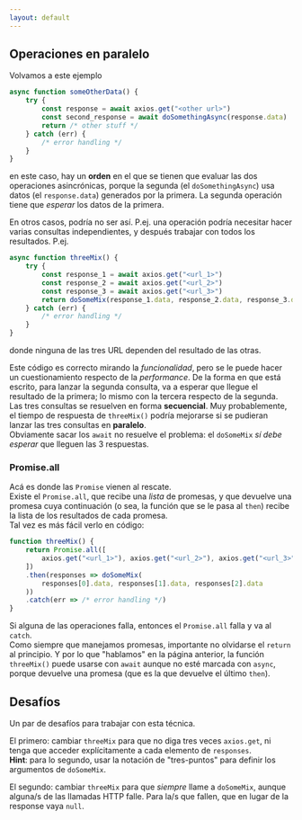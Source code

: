 ```yaml
---
layout: default
---
```


## Operaciones en paralelo

Volvamos a este ejemplo
``` javascript
async function someOtherData() {
    try {
        const response = await axios.get("<other url>")
        const second_response = await doSomethingAsync(response.data)
        return /* other stuff */
    } catch (err) {
        /* error handling */
    }
}
```
en este caso, hay un **orden** en el que se tienen que evaluar las dos operaciones asincrónicas, porque la segunda (el `doSomethingAsync`) usa datos (el `response.data`) generados por la primera. 
La segunda operación tiene que _esperar_ los datos de la primera.

En otros casos, podría no ser así. P.ej. una operación podría necesitar hacer varias consultas independientes, y después trabajar con todos los resultados. P.ej. 
``` javascript
async function threeMix() {
    try {
        const response_1 = await axios.get("<url_1>")
        const response_2 = await axios.get("<url_2>")
        const response_3 = await axios.get("<url_3>")
        return doSomeMix(response_1.data, response_2.data, response_3.data)
    } catch (err) {
        /* error handling */
    }
}
```
donde ninguna de las tres URL dependen del resultado de las otras.  

Este código es correcto mirando la _funcionalidad_, pero se le puede hacer un cuestionamiento respecto de la _performance_.
De la forma en que está escrito, para lanzar la segunda consulta, va a esperar que llegue el resultado de la primera; lo mismo con la tercera respecto de la segunda. Las tres consultas se resuelven en forma **secuencial**. 
Muy probablemente, el tiempo de respuesta de `threeMix()` podría mejorarse si se pudieran lanzar las tres consultas en **paralelo**.  
Obviamente sacar los `await` no resuelve el problema: el `doSomeMix` _sí debe esperar_ que lleguen las 3 respuestas.

### Promise.all
Acá es donde las `Promise` vienen al rescate.  
Existe el `Promise.all`, que recibe una _lista_ de promesas, y que devuelve una promesa cuya continuación (o sea, la función que se le pasa al `then`) recibe la lista de los resultados de cada promesa.  
Tal vez es más fácil verlo en código:
``` javascript
function threeMix() {
    return Promise.all([
        axios.get("<url_1>"), axios.get("<url_2>"), axios.get("<url_3>")
    ])
    .then(responses => doSomeMix(
        responses[0].data, responses[1].data, responses[2].data
    ))
    .catch(err => /* error handling */)
}
```
Si alguna de las operaciones falla, entonces el `Promise.all` falla y va al `catch`.  
Como siempre que manejamos promesas, importante no olvidarse el `return` al principio. 
Y por lo que "hablamos" en la página anterior, la función `threeMix()` puede usarse con `await` aunque no esté marcada con `async`, porque devuelve una promesa (que es la que devuelve el último `then`).


## Desafíos
Un par de desafíos para trabajar con esta técnica.

El primero: cambiar `threeMix` para que no diga tres veces `axios.get`, ni tenga que acceder explícitamente a cada elemento de `responses`.  
**Hint**: para lo segundo, usar la notación de "tres-puntos" para definir los argumentos de `doSomeMix`.

El segundo: 
cambiar `threeMix` para que _siempre_ llame a `doSomeMix`, aunque alguna/s de las llamadas HTTP falle. Para la/s que fallen, que en lugar de la response vaya `null`.
